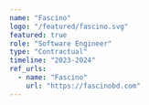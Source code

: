 ```yaml
---
name: "Fascino"
logo: "/featured/fascino.svg"
featured: true
role: "Software Engineer"
type: "Contractual"
timeline: "2023-2024"
ref_urls:
  - name: "Fascino"
    url: "https://fascinobd.com"
---
```

